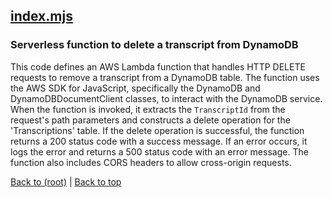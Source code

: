 ## [index.mjs](index.mjs)

### Serverless function to delete a transcript from DynamoDB

This code defines an AWS Lambda function that handles HTTP DELETE requests to remove a transcript from a DynamoDB table. The function uses the AWS SDK for JavaScript, specifically the DynamoDB and DynamoDBDocumentClient classes, to interact with the DynamoDB service. When the function is invoked, it extracts the `TranscriptId` from the request's path parameters and constructs a delete operation for the 'Transcriptions' table. If the delete operation is successful, the function returns a 200 status code with a success message. If an error occurs, it logs the error and returns a 500 status code with an error message. The function also includes CORS headers to allow cross-origin requests.

[Back to (root)](#root) | [Back to top](#table-of-contents)
